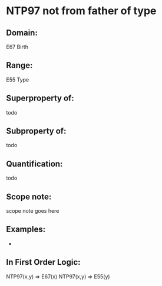 # NTP97 not from father of type

## Domain: 

E67 Birth

## Range: 

E55 Type

## Superproperty of: 

todo

## Subproperty of: 

todo

## Quantification: 

todo

## Scope note: 

scope note goes here

## Examples: 

* 

## In First Order Logic: 

NTP97(x,y) ⇒ E67(x)
NTP97(x,y) ⇒ E55(y)

